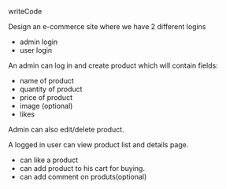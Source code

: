 writeCode

<!--  -->

Design an e-commerce site where we have 2 different logins

- admin login
- user login

An admin can log in and create product which will contain fields:

- name of product
- quantity of product
- price of product
- image (optional)
- likes

Admin can also edit/delete product.

A logged in user can view product list and details page.

- can like a product
- can add product to his cart for buying.
- can add comment on produts(optional)
